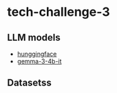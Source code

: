 # tech-challenge-3


## LLM models

- [hunggingface](https://huggingface.co/)
- [gemma-3-4b-it](https://huggingface.co/google/gemma-3-4b-it)

## Datasetss